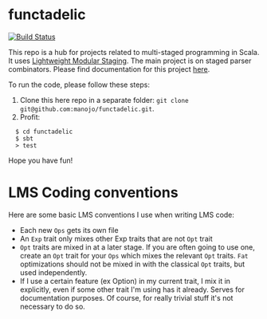 functadelic
===========

[![Build Status](https://travis-ci.org/manojo/functadelic.svg?branch=master)](https://travis-ci.org/manojo/functadelic)

This repo is a hub for projects related to multi-staged programming in Scala. It
uses [Lightweight Modular Staging](http://scala-lms.github.io). The main project
is on staged parser combinators. Please find documentation for this project
[here](https://manojo.github.io/2015/09/02/staged-parser-combinators/).

To run the code, please follow these steps:

  1. Clone this here repo in a separate folder: `git clone git@github.com:manojo/functadelic.git`.
  2. Profit:
  ```
    $ cd functadelic
    $ sbt
    > test
  ```

Hope you have fun!


LMS Coding conventions
======================

Here are some basic LMS conventions I use when writing LMS code:

  * Each new `Ops` gets its own file
  * An `Exp` trait only mixes other Exp traits that are not `Opt` trait
  * `Opt` traits are mixed in at a later stage. If you are often going to
    use one, create an `Opt` trait for your `Ops` which mixes the relevant
    `Opt` traits. `Fat` optimizations should not be mixed in with the classical
    `Opt` traits, but used independently.
  * If I use a certain feature (ex Option) in my current trait, I mix it in
    explicitly, even if some other trait I'm using has it already. Serves for
    documentation purposes. Of course, for really trivial stuff it's not necessary
    to do so.
